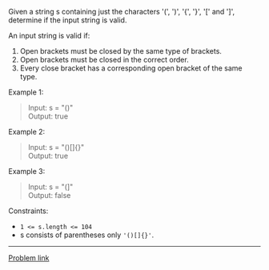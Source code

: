 Given a string s containing just the characters '(', ')', '{', '}', '[' and ']', determine if the input string is valid.

An input string is valid if:

1. Open brackets must be closed by the same type of brackets.
2. Open brackets must be closed in the correct order.
3. Every close bracket has a corresponding open bracket of the same type.

Example 1:

> Input: s = "()"<br>Output: true

Example 2:

> Input: s = "()[]{}"<br>Output: true

Example 3:

> Input: s = "(]"<br>Output: false

Constraints:

- `1 <= s.length <= 104`
- s consists of parentheses only `'()[]{}'`.

---

[Problem link](https://leetcode.com/problems/valid-parentheses/)
